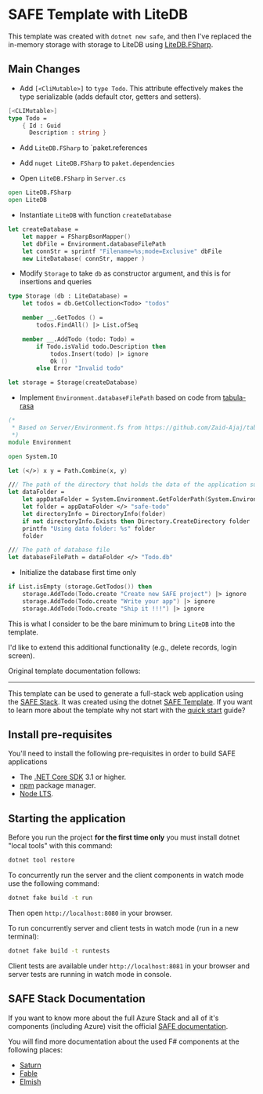 # SAFE Template with LiteDB

This template was created with `dotnet new safe`, and then I've replaced the in-memory storage with storage to LiteDB using [LiteDB.FSharp](https://github.com/Zaid-Ajaj/LiteDB.FSharp).

## Main Changes

- Add `[<CliMutable>]` to `type Todo`. This attribute effectively makes the type serializable (adds default ctor, getters and setters).

```fs
[<CLIMutable>]
type Todo =
    { Id : Guid
      Description : string }
```

- Add `LiteDB.FSharp` to `paket.references
- Add `nuget LiteDB.FSharp` to `paket.dependencies`

- Open `LiteDB.FSharp` in `Server.cs`

```fs
open LiteDB.FSharp
open LiteDB
```

- Instantiate `LiteDB` with function `createDatabase`

```fs
let createDatabase =
    let mapper = FSharpBsonMapper()
    let dbFile = Environment.databaseFilePath
    let connStr = sprintf "Filename=%s;mode=Exclusive" dbFile
    new LiteDatabase( connStr, mapper )
```

- Modify `Storage` to take `db` as constructor argument, and this is for insertions and queries

```fs
type Storage (db : LiteDatabase) =
    let todos = db.GetCollection<Todo> "todos"

    member __.GetTodos () =
        todos.FindAll() |> List.ofSeq

    member __.AddTodo (todo: Todo) =
        if Todo.isValid todo.Description then
            todos.Insert(todo) |> ignore
            Ok ()
        else Error "Invalid todo"

let storage = Storage(createDatabase)
```

- Implement `Environment.databaseFilePath` based on code from [tabula-rasa](https://github.com/Zaid-Ajaj/tabula-rasa)

```fs
(* 
 * Based on Server/Environment.fs from https://github.com/Zaid-Ajaj/tabula-rasa
 *)
module Environment

open System.IO

let (</>) x y = Path.Combine(x, y)

/// The path of the directory that holds the data of the application such as the database file, the config files and files concerning security keys.
let dataFolder =
    let appDataFolder = System.Environment.GetFolderPath(System.Environment.SpecialFolder.ApplicationData)
    let folder = appDataFolder </> "safe-todo"
    let directoryInfo = DirectoryInfo(folder)
    if not directoryInfo.Exists then Directory.CreateDirectory folder |> ignore
    printfn "Using data folder: %s" folder
    folder

/// The path of database file
let databaseFilePath = dataFolder </> "Todo.db"
```

- Initialize the database first time only
```fs
if List.isEmpty (storage.GetTodos()) then
    storage.AddTodo(Todo.create "Create new SAFE project") |> ignore
    storage.AddTodo(Todo.create "Write your app") |> ignore
    storage.AddTodo(Todo.create "Ship it !!!") |> ignore
```


This is what I consider to be the bare minimum to bring `LiteDB` into the template.

I'd like to extend this additional functionality (e.g., delete records, login screen). 

Original template documentation follows:

----
This template can be used to generate a full-stack web application using the [SAFE Stack](https://safe-stack.github.io/). It was created using the dotnet [SAFE Template](https://safe-stack.github.io/docs/template-overview/). If you want to learn more about the template why not start with the [quick start](https://safe-stack.github.io/docs/quickstart/) guide?

## Install pre-requisites
You'll need to install the following pre-requisites in order to build SAFE applications

* The [.NET Core SDK](https://www.microsoft.com/net/download) 3.1 or higher.
* [npm](https://nodejs.org/en/download/) package manager.
* [Node LTS](https://nodejs.org/en/download/).

## Starting the application
Before you run the project **for the first time only** you must install dotnet "local tools" with this command:

```bash
dotnet tool restore
```

To concurrently run the server and the client components in watch mode use the following command:

```bash
dotnet fake build -t run
```

Then open `http://localhost:8080` in your browser.

To run concurrently server and client tests in watch mode (run in a new terminal):

```bash
dotnet fake build -t runtests
```

Client tests are available under `http://localhost:8081` in your browser and server tests are running in watch mode in console.

## SAFE Stack Documentation
If you want to know more about the full Azure Stack and all of it's components (including Azure) visit the official [SAFE documentation](https://safe-stack.github.io/docs/).

You will find more documentation about the used F# components at the following places:

* [Saturn](https://saturnframework.org/docs/)
* [Fable](https://fable.io/docs/)
* [Elmish](https://elmish.github.io/elmish/)
